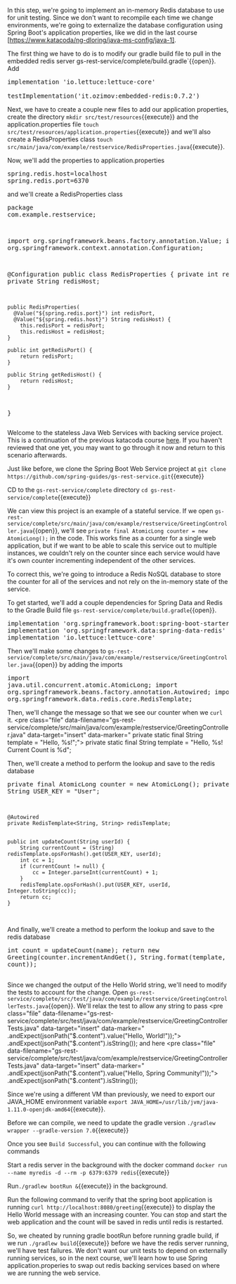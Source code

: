 In this step, we're going to implement an in-memory Redis database to use for unit testing.  Since we don't want to recompile each time we change environments, we're going to externalize the database configuration using Spring Boot's application properties, like we did in the last course [https://www.katacoda/ng-dloring/java-ms-config/java-1].

The first thing we have to do is to modify our gradle build file to pull in the embedded redis server gs-rest-service/complete/build.gradle`{{open}}.  Add <pre class="file" data-filename="gs-rest-service/complete/build.gradle" data-target="insert" data-marker="  implementation 'io.lettuce:lettuce-core'">  implementation 'io.lettuce:lettuce-core'  
  testImplementation('it.ozimov:embedded-redis:0.7.2')</pre>

Next, we have to create a couple new files to add our application properties, create the directory  `mkdir src/test/resources`{{execute}} and the application.properties file `touch src/test/resources/application.properties`{{execute}} and we'll also create a RedisProperties class `touch src/main/java/com/example/restservice/RedisProperties.java`{{execute}}.

Now, we'll add the properties to application.properties <pre class="file" data-filename="gs-rest-service/complete/src/test/resources/application.properties" data-target="prepend">spring.redis.host=localhost
spring.redis.port=6370</pre> and we'll create a RedisProperties class <pre class="file" data-filename="gs-rest-service/complete/src/main/java/com/example/restservice/RedisProperties.java" data-target="prepend">package com.example.restservice;

import org.springframework.beans.factory.annotation.Value;
import org.springframework.context.annotation.Configuration;

@Configuration
public class RedisProperties {
    private int redisPort;
    private String redisHost;

    public RedisProperties(
      @Value("${spring.redis.port}") int redisPort, 
      @Value("${spring.redis.host}") String redisHost) {
        this.redisPort = redisPort;
        this.redisHost = redisHost;
    }

	public int getRedisPort() {
		return redisPort;
	}

	public String getRedisHost() {
		return redisHost;
	}

    
}</pre>




Welcome to the stateless Java Web Services with backing service project.  This is a continuation of the previous katacoda course [here](https://www.katacoda.com/ng-dloring/courses/java-ms-config/java-1).  If you haven't reviewed that one yet, you may want to go through it now and return to this scenario afterwards.

Just like before, we clone the Spring Boot Web Service project at `git clone https://github.com/spring-guides/gs-rest-service.git`{{execute}}

CD to the `gs-rest-service/complete` directory `cd gs-rest-service/complete`{{execute}}

We can view this project is an example of a stateful service.  If we open `gs-rest-service/complete/src/main/java/com/example/restservice/GreetingController.java`{{open}}, we'll see `private final AtomicLong counter = new AtomicLong();` in the code.  This works fine as a counter for a single web application, but if we want to be able to scale this service out to multiple instances, we couldn't rely on the counter since each service would have it's own counter incrementing independent of the other services.

To correct this, we're going to introduce a Redis NoSQL database to store the counter for all of the services and not rely on the in-memory state of the service.

To get started, we'll add a couple dependencies for Spring Data and Redis to the Gradle Build file `gs-rest-service/complete/build.gradle`{{open}}.  <pre class="file" data-filename="gs-rest-service/complete/build.gradle" data-target="insert" data-marker="	implementation 'org.springframework.boot:spring-boot-starter-web'">  implementation 'org.springframework.boot:spring-boot-starter-web'
  implementation 'org.springframework.data:spring-data-redis'
  implementation 'io.lettuce:lettuce-core'
</pre>

Then we'll make some changes to `gs-rest-service/complete/src/main/java/com/example/restservice/GreetingController.java`{{open}} by adding the imports <pre class="file" data-filename="gs-rest-service/complete/src/main/java/com/example/restservice/GreetingController.java" data-target="insert" data-marker="import java.util.concurrent.atomic.AtomicLong;">import java.util.concurrent.atomic.AtomicLong;
import org.springframework.beans.factory.annotation.Autowired;
import org.springframework.data.redis.core.RedisTemplate;
</pre>

Then, we'll change the message so that we see our counter when we `curl` it.  <pre class="file" data-filename="gs-rest-service/complete/src/main/java/com/example/restservice/GreetingController.java" data-target="insert" data-marker="	private static final String template = "Hello, %s!";">	private static final String template = "Hello, %s! Current Count is %d";</pre>

Then, we'll create a method to perform the lookup and save to the redis database <pre class="file" data-filename="gs-rest-service/complete/src/main/java/com/example/restservice/GreetingController.java" data-target="insert" data-marker="		private final AtomicLong counter = new AtomicLong();">	private final AtomicLong counter = new AtomicLong();
    private static String USER_KEY = "User";

    @Autowired
    private RedisTemplate<String, String> redisTemplate;

    
    public int updateCount(String userId) {
    	String currentCount = (String) redisTemplate.opsForHash().get(USER_KEY, userId);
    	int cc = 1;
    	if (currentCount != null) {
    		cc = Integer.parseInt(currentCount) + 1;
    	}
    	redisTemplate.opsForHash().put(USER_KEY, userId, Integer.toString(cc));
    	return cc;
    }
    
</pre>

And finally, we'll create a method to perform the lookup and save to the redis database <pre class="file" data-filename="gs-rest-service/complete/src/main/java/com/example/restservice/GreetingController.java" data-target="insert" data-marker="				return new Greeting(counter.incrementAndGet(), String.format(template, name));">		int count = updateCount(name);
		return new Greeting(counter.incrementAndGet(), String.format(template, name, count));    
</pre>

Since we changed the output of the Hello World string, we'll need to modify the tests to account for the change.  Open `gs-rest-service/complete/src/test/java/com/example/restservice/GreetingControllerTests.java`{{open}}.  We'll relax the test to allow any string to pass <pre class="file" data-filename="gs-rest-service/complete/src/test/java/com/example/restservice/GreetingControllerTests.java" data-target="insert" data-marker="				.andExpect(jsonPath("$.content").value("Hello, World!"));">				.andExpect(jsonPath("$.content").isString());</pre> and here <pre class="file" data-filename="gs-rest-service/complete/src/test/java/com/example/restservice/GreetingControllerTests.java" data-target="insert" data-marker="				.andExpect(jsonPath("$.content").value("Hello, Spring Community!"));">				.andExpect(jsonPath("$.content").isString());</pre>

Since we're using a different VM than previously, we need to export our JAVA_HOME environment variable `export JAVA_HOME=/usr/lib/jvm/java-1.11.0-openjdk-amd64`{{execute}}.

Before we can compile, we need to update the gradle version `./gradlew wrapper --gradle-version 7.0`{{execute}}

Once you see `Build Successful`, you can continue with the following commands

Start a redis server in the background with the docker command `docker run --name myredis -d --rm -p 6379:6379 redis`{{execute}}
	
Run`./gradlew bootRun &`{{execute}} in the background.

Run the following command to verify that the spring boot application is running `curl http://localhost:8080/greeting`{{execute}} to display the Hello World message with an increasing counter.  You can stop and start the web application and the count will be saved in redis until redis is restarted.
	
So, we cheated by running gradle bootRun before running gradle build, if we run `./gradlew build`{{execute}} before we have the redis server running, we'll have test failures.  We don't want our unit tests to depend on externally running services, so in the next course, we'll learn how to use Spring application.properies to swap out redis backing services based on where we are running the web service.
